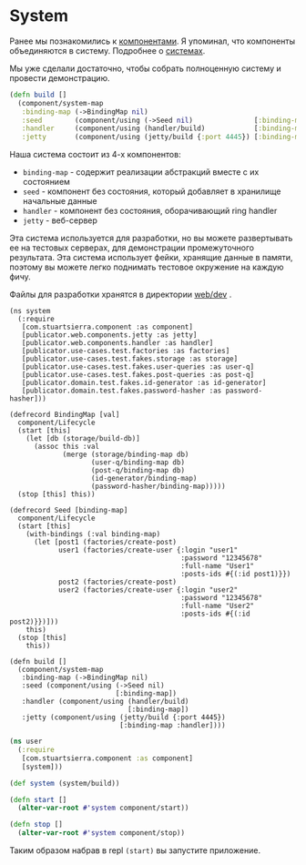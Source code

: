 # System

Ранее мы познакомились к
[компонентами](/04-web/02-component.md).
Я упоминал, что компоненты объединяются в систему. Подробнее о
[системах](https://github.com/stuartsierra/component#systems).

Мы уже сделали достаточно, чтобы собрать полноценную систему и провести демонстрацию.

```clojure
(defn build []
  (component/system-map
   :binding-map (->BindingMap nil)
   :seed        (component/using (->Seed nil)               [:binding-map])
   :handler     (component/using (handler/build)            [:binding-map])
   :jetty       (component/using (jetty/build {:port 4445}) [:binding-map :handler])))
```

Наша система состоит из 4-х компонентов:

+ `binding-map` - содержит реализации абстракций вместе с их состоянием
+ `seed` - компонент без состояния, который добавляет в хранилище начальные данные
+ `handler` - компонент без состояния, оборачивающий ring handler
+ `jetty` - веб-сервер

Эта система используется для разработки, но вы можете развертывать ее на тестовых серверах,
для демонстрации промежуточного результата.
Эта система использует фейки, хранящие данные в памяти, поэтому вы можете легко поднимать
тестовое окружение на каждую фичу.

Файлы для разработки хранятся в директории
[web/dev](https://github.com/darkleaf/publicator/tree/master/web/dev)
.

```
(ns system
  (:require
   [com.stuartsierra.component :as component]
   [publicator.web.components.jetty :as jetty]
   [publicator.web.components.handler :as handler]
   [publicator.use-cases.test.factories :as factories]
   [publicator.use-cases.test.fakes.storage :as storage]
   [publicator.use-cases.test.fakes.user-queries :as user-q]
   [publicator.use-cases.test.fakes.post-queries :as post-q]
   [publicator.domain.test.fakes.id-generator :as id-generator]
   [publicator.domain.test.fakes.password-hasher :as password-hasher]))

(defrecord BindingMap [val]
  component/Lifecycle
  (start [this]
    (let [db (storage/build-db)]
      (assoc this :val
             (merge (storage/binding-map db)
                    (user-q/binding-map db)
                    (post-q/binding-map db)
                    (id-generator/binding-map)
                    (password-hasher/binding-map)))))
  (stop [this] this))

(defrecord Seed [binding-map]
  component/Lifecycle
  (start [this]
    (with-bindings (:val binding-map)
      (let [post1 (factories/create-post)
            user1 (factories/create-user {:login "user1"
                                          :password "12345678"
                                          :full-name "User1"
                                          :posts-ids #{(:id post1)}})
            post2 (factories/create-post)
            user2 (factories/create-user {:login "user2"
                                          :password "12345678"
                                          :full-name "User2"
                                          :posts-ids #{(:id post2)}})]))
    this)
  (stop [this]
    this))

(defn build []
  (component/system-map
   :binding-map (->BindingMap nil)
   :seed (component/using (->Seed nil)
                          [:binding-map])
   :handler (component/using (handler/build)
                             [:binding-map])
   :jetty (component/using (jetty/build {:port 4445})
                           [:binding-map :handler])))
```

```clojure
(ns user
  (:require
   [com.stuartsierra.component :as component]
   [system]))

(def system (system/build))

(defn start []
  (alter-var-root #'system component/start))

(defn stop []
  (alter-var-root #'system component/stop))
```

Таким образом набрав в repl `(start)` вы запустите приложение.
